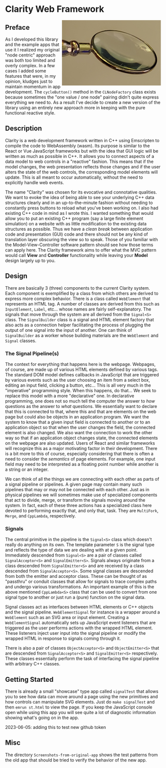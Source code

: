 # Clarity Web Framework #
<img src="Clarity_Logo-magnifier-1280x843.png" alt="alt text" title="Clarity Web Framework" width="320" align="right"/>

## Preface ##

As I developed this library and the example apps that use it I realized my original "node centric" approach was both too limited and overly complex. In a few cases I added some features that were, in my opinion, kludges just to maintain momentum in app development. The `cycleButton()` method in the `CLNodeFactory` class exists because sometimes the "one value / one node" pairing didn't quite express everything we need to. As a result I've decide to create a new version of the library using an entirely new approach more in keeping with the pure functional reactive style.

## Description ##

Clarity is a web development framework written in C++ using Emscripten to compile the code to WebAssembly (wasm). Its purpose is similar to the React or Vue JavaScript frameworks but with the idea that GUI logic will be written as much as possible in C++. It allows you to connect aspects of a data model to web controls in a "reactive" fashion. This means that if the model changes, the web presentation reflects those changes and if the user alters the state of the web controls, the corresponding model elements will update. This is all meant to occur automatically, without the need to explicitly handle web events. 

The name "Clarity" was chosen for its evocative and connotative qualities. We want to evoke the idea of being able to see your underlying C++ data structures clearly and in an up-to-the-minute fashion without needing to constantly press buttons to reload what you've been working on.  I also had existing C++ code in mind as I wrote this. I wanted something that would allow you to put an existing C++ program (say a large finite element simulation) on a website with as little modification to the existing data structures as possible. Thus we have a *clean break* between application code and presentation (GUI) code and there should not be any kind of translation layer obscuring the view so to speak. Those of you familiar with the Model-View-Controller software pattern should see how those terms can apply here. The Clarity framework aims to offer what the MVC pattern would call **View** and **Controller** functionality while leaving your **Model** design largely up to you.

## Design ##

There are basically 3 (three) components to the current Clarity system. Each component is exemplified by a class from which others are derived to express more complex behavior. There is a class called `WebElement` that represents an HTML tag. A number of classes are derived from this such as `InputElement`, `Label`, etc... whose names are fairly self-explanatory. The signals that move through the system are all derived from the `Signal<S>` class. The `SignalBuilder` class is a signal and HTML element factory that also acts as a connection helper facilitating the process of plugging the output of one signal into the input of another. One can think of `SignalBuilder` as a worker whose building materials are the `WebElement` and `Signal` classes.

### The Signal Pipeline(s)

The context for everything that happens here is the webpage. Webpages, of course, are made up of various HTML elements defined by various tags. The standard DOM model defines callbacks in JavaScript that are triggered by various events such as the user choosing an item from a select box, editing an input field, clicking a button, etc... This is all very much in the "imperative" programming style. When this happens, do that... We seek to replace this model with a more "declarative" one. In declarative programming, one does not so much tell the computer the answer to *how* questions as the answer to *what* questions. We essentially want to declare that this is connected to that, where this and that are elements on the web page but could also be objects in an application program. We want the system to know that a given input field is connected to another or to an application object so that when the user changes the field, the connected element is also changed. We also want the connection to work the other way so that if an application object changes state, the connected elements on the webpage are also updated. Users of React and similar frameworks will recognize this as a major motivating factor in their development. There is a bit more to this of course, especially considering that there is often a need to consider the *semantics* of page elements. For example, one input field may need to be interpreted as a floating point number while another is a string or an integer.

We can think of all the things we are connecting with each other as parts of a signal pipeline or pipelines. A given page may contain many such pipelines that may or may not be connected with each other. Just as in physical pipelines we will sometimes make use of specialized components that act to divide, merge, or transform the signals moving around the system. In fact, each of these three actions has a specialized class here devoted to performing exactly that, and only that, task. They are `MultiFork`, `Merge`, and `CppLambda`, respectively.

### Signals ###

The central primitive in the pipeline is the `Signal<S>` class which doesn't really do anything on its own. The template parameter `S` is the signal type and reflects the type of data we are dealing with at a given point. Immediately descended from `Signal<S>` are a pair of classes called `SignalAcceptor<S>` and `SignalEmitter<S>`. Signals always originate from a class descended from `SignalEmitter<S>` and are received by a class descended from `SignalAcceptor<S>`. Some signal classes are descended from both the emitter and acceptor class. These can be thought of as "passthru" or conduit classes that allow for signals to trace complex paths and undergo various transformations. An important example of this is the above mentioned `CppLambda<S>` class that can be used to convert from one signal type to another or just run a (pure) function on the signal data. 

Signal classes act as interfaces between HTML elements or C++ objects and the signal pipeline. `WebElementSignal` for instance is a wrapper around a `WebElement` such as an SVG area or input element. Creating a `WebElementSignal` automatically sets up JavaScript event listeners that are triggered as the user performs actions with the wrapped HTML element. These listeners inject user input into the signal pipeline or modify the wrapped HTML in response to signals coming through it.

There is also a pair of classes `ObjectAcceptor<S>` and `ObjectEmitter<S>` that are descended from `SignalAcceptor<S>` and `SignalEmitter<S>` respectively. These classes essentially perform the task of interfacing the signal pipeline with arbitrary C++ classes.

## Getting Started ##

There is already a small "showcase" type app called `signalTest` that allows you to see how data can move around a page using the new primitives and how controls can manipulate SVG elements. Just do `make signalTest` and then `emrun st.html` to view the page. If you keep the JavaScript console open while using this app you will see quite a lot of diagnostic information showing what's going on in the app.

2023-06-05: adding this to test new github token

## Misc

The directory `Screenshots-from-original-app` shows the test patterns from the old app that should be tried to verify the behavior of the new app.